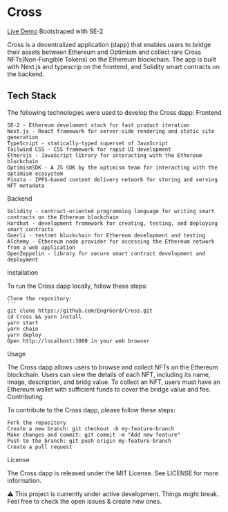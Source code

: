 # Cross
[Live Demo](https://cross-bridge-xi.vercel.app/) 
Bootstraped with SE-2

Cross is a decentralized application (dapp) that enables users to bridge their assets between Ethereum and Optimism and collect rare Cross NFTs(Non-Fungible Tokens) on the Ethereum blockchain. The app is built with Next.js and typescrip on the frontend, and Solidity smart contracts on the backend.

## Tech Stack

The following technologies were used to develop the Cross dapp:
Frontend

    SE-2 - Ethereum develoment stack for fast product iteration
    Next.js - React framework for server-side rendering and static site generation
    TypeScript - statically-typed superset of JavaScript
    Tailwind CSS - CSS framework for rapid UI development
    Ethersjs - JavaScript library for interacting with the Ethereum blockchain
    OptimismSDK - A JS SDK by the optimism team for interacting with the optimism ecosystem
    Pinata - IPFS-based content delivery network for storing and serving NFT metadata

Backend

    Solidity - contract-oriented programming language for writing smart contracts on the Ethereum blockchain
    Hardhat - development framework for creating, testing, and deploying smart contracts
    Goerli - testnet blockchain for Ethereum development and testing
    Alchemy - Ethereum node provider for accessing the Ethereum network from a web application
    OpenZeppelin - library for secure smart contract development and deployment

Installation

To run the Cross dapp locally, follow these steps:

    Clone the repository: 
    ```
    git clone https://github.com/EngrGord/Cross.git
    cd Cross && yarn install
    yarn start
    yarn chain
    yarn deploy
    Open http://localhost:3000 in your web browser

Usage

The Cross dapp allows users to browse and collect NFTs on the Ethereum blockchain. Users can view the details of each NFT, including its name, image, description, and bridg value. To collect an NFT, users must have an Ethereum wallet with sufficient funds to cover the bridge value and fee.
Contributing

To contribute to the Cross dapp, please follow these steps:

    Fork the repository
    Create a new branch: git checkout -b my-feature-branch
    Make changes and commit: git commit -m "Add new feature"
    Push to the branch: git push origin my-feature-branch
    Create a pull request

License

The Cross dapp is released under the MIT License. See LICENSE for more information.

⚠️ This project is currently under active development. Things might break. Feel free to check the open issues & create new ones.

